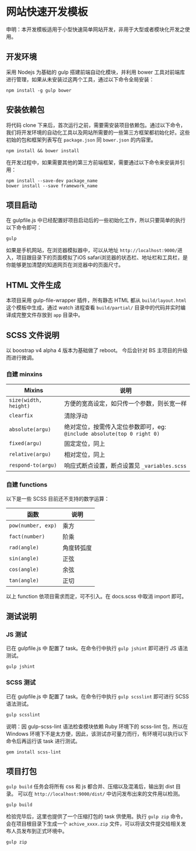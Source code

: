 # 网站快速开发模板
申明：本开发模板适用于小型快速简单网站开发，非用于大型或者模块化开发之使用。

## 开发环境
采用 Nodejs 为基础的 gulp 搭建前端自动化模块，并利用 bower 工具对前端库进行管理，如果从未安装过这两个工具，通过以下命令全局安装：
```
npm install -g gulp bower
```

## 安装依赖包
将代码 clone 下来后，首次运行之前，需要需安装项目依赖包。通过以下命令，我们将开发环境的自动化工具以及网站所需要的一些第三方框架都初始化好。这些初始的包和框架列表写在 `package.json` 同 `bower.json` 的内容里。
```
npm install && bower install
```

在开发过程中，如果需要其他的第三方前端框架，需要通过以下命令来安装并引用：
```
npm install --save-dev package_name
bower install --save framework_name
```

## 项目启动
在 gulpfile.js 中已经配置好项目启动后的一些初始化工作，所以只要简单的执行以下命令即可：
```
gulp
```

如果是手机网站，在浏览器模拟器中，可以从地址 `http://localhost:9000/`进入，项目跟目录下的页面模拟了iOS safari浏览器的状态栏、地址栏和工具栏，是你能够更加清楚的知道网页在浏览器中的页面尺寸。

## HTML 文件生成
本项目采用 gulp-file-wrapper 插件，所有静态 HTML 都从 `build/layout.html` 这个模板中生成，通过 watch 进程查看 `build/partial/` 目录中的代码并实时编译成完整文件存放到 `app` 目录中。

## SCSS 文件说明
以 boostrap v4 alpha 4 版本为基础做了 reboot。 今后会针对 BS 主项目的升级而进行微调。

### 自建 minxins

| Mixins | 说明 |
| --- | --- |
| `size(width, height)` | 方便的宽高设定，如只传一个参数，则长宽一样 |
| `clearfix` | 清除浮动|
| `absolute(argu)` | 绝对定位，按需传入定位参数即可，eg: `@include absolute(top 0 right 0)`|
| `fixed(argu)` | 固定定位，同上|
| `relative(argu)` | 相对定位，同上|
| `respond-to(argu)` | 响应式断点设置，断点设置见 `_variables.scss`|

### 自建 functions
以下是一些 SCSS 目前还不支持的数学运算：

| 函数 | 说明 |
| --- | --- |
| `pow(number, exp)`| 乘方 |
| `fact(number)`    | 阶乘 |
| `rad(angle)`      | 角度转弧度 |
| `sin(angle)`      | 正弦 |
| `cos(angle)`      | 余弦 |
| `tan(angle)`      | 正切 |

以上 function 依项目需求而定，可不引入。在 docs.scss 中取消 import 即可。

## 测试说明

### JS 测试
已在 gulpfile.js 中 配置了 task。在命令行中执行 `gulp jshint` 即可进行 JS 语法测试。
```
gulp jshint
```

### SCSS 测试
已在 gulpfile.js 中 配置了 task。在命令行中执行 `gulp scsslint` 即可进行 SCSS 语法测试。
```
gulp scsslint
```

说明：因 gulp-scss-lint 语法检查模块依赖 Ruby 环境下的 scss-lint 包，所以在 Windows 环境下不是太方便，因此，该测试亦可量力而行，有环境可以执行以下命令后再运行该 task 进行测试。
```
gem install scss-lint
```

## 项目打包
`gulp build` 任务会将所有 css 和 js 都合并、压缩以及混淆后，输出到 dist 目录。 可以在 `http://localhost:9000/dist/` 中访问发布出来的文件用以检测。
```
gulp build
```

检验完毕后，这里也提供了一个压缩打包的 task 供使用。执行 `gulp zip` 命令，会在项目根目录下生成一个 `achive_xxxx.zip` 文件，可以将该文件提交给相关发布人员发布到正式环境中。
```
gulp zip
```
